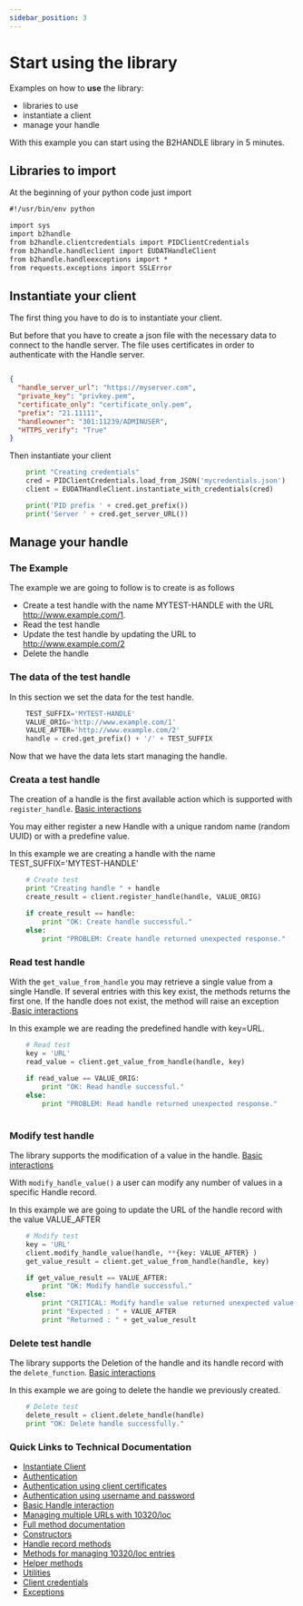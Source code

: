 ```yaml
---
sidebar_position: 3
---
```


# Start using the library

Examples on how to **use** the library:

- libraries to use 
- instantiate a client 
- manage your handle

With this example you can start using the B2HANDLE library in 5 minutes. 

## Libraries to import 

At the beginning of your python code just import 

```md
#!/usr/bin/env python

import sys
import b2handle
from b2handle.clientcredentials import PIDClientCredentials
from b2handle.handleclient import EUDATHandleClient
from b2handle.handleexceptions import *
from requests.exceptions import SSLError

```

## Instantiate your client 

The first thing you have to do is to instantiate your client. 

But before that you have to create a json file with the necessary data to connect to the handle server.
The file uses certificates in order to authenticate with the Handle server.  

```json mycredentials.json

{
  "handle_server_url": "https://myserver.com",
  "private_key": "privkey.pem",
  "certificate_only": "certificate_only.pem",
  "prefix": "21.11111",
  "handleowner": "301:11239/ADMINUSER",
  "HTTPS_verify": "True"
}

```

Then instantiate your client 

```python 
    print "Creating credentials"
    cred = PIDClientCredentials.load_from_JSON('mycredentials.json')
    client = EUDATHandleClient.instantiate_with_credentials(cred)

    print('PID prefix ' + cred.get_prefix())
    print('Server ' + cred.get_server_URL())

```


## Manage your handle

### The Example 

The example we are going to follow is to create is as follows 
 - Create a test handle with the name MYTEST-HANDLE with the URL http://www.example.com/1. 
 - Read the test handle 
 - Update the test handle by updating the URL to http://www.example.com/2
 - Delete the handle 

### The data of the test handle 

In this section we set the data for the test handle. 

```python  
    TEST_SUFFIX='MYTEST-HANDLE'
    VALUE_ORIG='http://www.example.com/1'
    VALUE_AFTER='http://www.example.com/2'
    handle = cred.get_prefix() + '/' + TEST_SUFFIX
```

Now that we have the data lets start managing the handle. 

### Creata a test handle 

The creation of a handle is the first available action which is supported with  `register_handle`. [Basic interactions](https://eudat-b2handle.github.io/B2HANDLE/handleclient.html#basic-handle-interaction)

You may either register a new Handle with a unique random name (random UUID) or with a predefine value. 

In this example we are creating a handle with the name 
    TEST_SUFFIX='MYTEST-HANDLE'


```python     
    # Create test
    print "Creating handle " + handle
    create_result = client.register_handle(handle, VALUE_ORIG)

    if create_result == handle:
        print "OK: Create handle successful."
    else:
        print "PROBLEM: Create handle returned unexpected response."
```

### Read test handle 

With the `get_value_from_handle` you may retrieve a single value from a single Handle. If several entries with this key exist, the methods returns the first one. If the handle does not exist, the method will raise an exception .[Basic interactions](https://eudat-b2handle.github.io/B2HANDLE/handleclient.html#basic-handle-interaction)

In this example we are reading the predefined handle with key=URL. 

```python
    # Read test
    key = 'URL'
    read_value = client.get_value_from_handle(handle, key)
        
    if read_value == VALUE_ORIG:
        print "OK: Read handle successful."
    else:
        print "PROBLEM: Read handle returned unexpected response."
     
```

### Modify test handle 

The library supports the modification of a value in the handle. [Basic interactions](https://eudat-b2handle.github.io/B2HANDLE/handleclient.html#basic-handle-interaction)

With `modify_handle_value()` a user can modify any number of values in a specific Handle record. 

In this example we are going to update the URL of the handle record with the value VALUE_AFTER

```python
    # Modify test
    key = 'URL'
    client.modify_handle_value(handle, **{key: VALUE_AFTER} )
    get_value_result = client.get_value_from_handle(handle, key)

    if get_value_result == VALUE_AFTER:
        print "OK: Modify handle successful."
    else:
        print "CRITICAL: Modify handle value returned unexpected value."
        print "Expected : " + VALUE_AFTER
        print "Returned : " + get_value_result
```

### Delete test handle 

The library supports the Deletion of the handle and its handle record with the `delete_function`. [Basic interactions](https://eudat-b2handle.github.io/B2HANDLE/handleclient.html#basic-handle-interaction)

In this example we are going to delete the handle we previously created.

```python        
    # Delete test
    delete_result = client.delete_handle(handle)
    print "OK: Delete handle successfully."

```

### Quick Links to Technical Documentation 

 - [Instantiate Client](http://eudat-b2handle.github.io/B2HANDLE/handleclient.html#instantiation)
 - [Authentication](http://eudat-b2handle.github.io/B2HANDLE/handleclient.html#authentication)
  - [Authentication using client certificates](http://eudat-b2handle.github.io/B2HANDLE/handleclient.html#authentication-using-client-certificates)
  - [Authentication using username and password](http://eudat-b2handle.github.io/B2HANDLE/handleclient.html#authentication-using-username-and-password)
 - [Basic Handle interaction](http://eudat-b2handle.github.io/B2HANDLE/handleclient.html#basic-handle-interaction)
 - [Managing multiple URLs with 10320/loc](http://eudat-b2handle.github.io/B2HANDLE/handleclient.html#managing-multiple-urls-with-10320-loc)
 - [Full method documentation](http://eudat-b2handle.github.io/B2HANDLE/handleclient.html#full-method-documentation)
  - [Constructors](http://eudat-b2handle.github.io/B2HANDLE/handleclient.html#constructors)
  - [Handle record methods](http://eudat-b2handle.github.io/B2HANDLE/handleclient.html#handle-record-methods)
  - [Methods for managing 10320/loc entries](http://eudat-b2handle.github.io/B2HANDLE/handleclient.html#methods-for-managing-10320-loc-entries)
  - [Helper methods](http://eudat-b2handle.github.io/B2HANDLE/handleclient.html#helper-methods)
- [Utilities](http://eudat-b2handle.github.io/B2HANDLE/handleclient.html#module-b2handle.utilhandle)
- [Client credentials](http://eudat-b2handle.github.io/B2HANDLE/handleclient.html#module-b2handle.clientcredentials)
- [Exceptions](http://eudat-b2handle.github.io/B2HANDLE/handleclient.html#module-b2handle.handleexceptions)